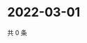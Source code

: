 # 2022-03-01

共 0 条

<!-- BEGIN WEIBO -->
<!-- 最后更新时间 Tue Mar 01 2022 12:01:22 GMT+0800 (China Standard Time) -->

<!-- END WEIBO -->
